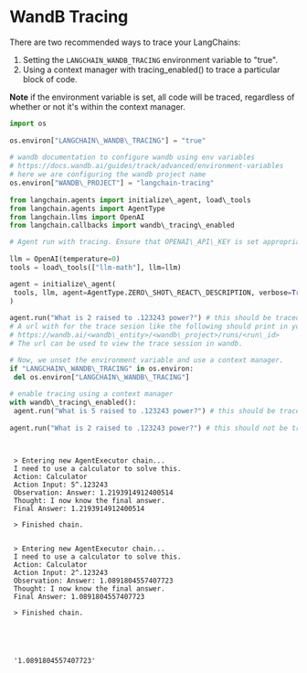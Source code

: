 # WandB Tracing

There are two recommended ways to trace your LangChains:

1. Setting the `LANGCHAIN_WANDB_TRACING` environment variable to "true".
1. Using a context manager with tracing_enabled() to trace a particular block of code.

**Note** if the environment variable is set, all code will be traced, regardless of whether or not it's within the context manager.

```python
import os  
  
os.environ["LANGCHAIN\_WANDB\_TRACING"] = "true"  
  
# wandb documentation to configure wandb using env variables  
# https://docs.wandb.ai/guides/track/advanced/environment-variables  
# here we are configuring the wandb project name  
os.environ["WANDB\_PROJECT"] = "langchain-tracing"  
  
from langchain.agents import initialize\_agent, load\_tools  
from langchain.agents import AgentType  
from langchain.llms import OpenAI  
from langchain.callbacks import wandb\_tracing\_enabled  

```

```python
# Agent run with tracing. Ensure that OPENAI\_API\_KEY is set appropriately to run this example.  
  
llm = OpenAI(temperature=0)  
tools = load\_tools(["llm-math"], llm=llm)  

```

```python
agent = initialize\_agent(  
 tools, llm, agent=AgentType.ZERO\_SHOT\_REACT\_DESCRIPTION, verbose=True  
)  
  
agent.run("What is 2 raised to .123243 power?") # this should be traced  
# A url with for the trace sesion like the following should print in your console:  
# https://wandb.ai/<wandb\_entity>/<wandb\_project>/runs/<run\_id>  
# The url can be used to view the trace session in wandb.  

```

```python
# Now, we unset the environment variable and use a context manager.  
if "LANGCHAIN\_WANDB\_TRACING" in os.environ:  
 del os.environ["LANGCHAIN\_WANDB\_TRACING"]  
  
# enable tracing using a context manager  
with wandb\_tracing\_enabled():  
 agent.run("What is 5 raised to .123243 power?") # this should be traced  
  
agent.run("What is 2 raised to .123243 power?") # this should not be traced  

```

```text
   
   
 > Entering new AgentExecutor chain...  
 I need to use a calculator to solve this.  
 Action: Calculator  
 Action Input: 5^.123243  
 Observation: Answer: 1.2193914912400514  
 Thought: I now know the final answer.  
 Final Answer: 1.2193914912400514  
   
 > Finished chain.  
   
   
 > Entering new AgentExecutor chain...  
 I need to use a calculator to solve this.  
 Action: Calculator  
 Action Input: 2^.123243  
 Observation: Answer: 1.0891804557407723  
 Thought: I now know the final answer.  
 Final Answer: 1.0891804557407723  
   
 > Finished chain.  
  
  
  
  
  
 '1.0891804557407723'  

```
